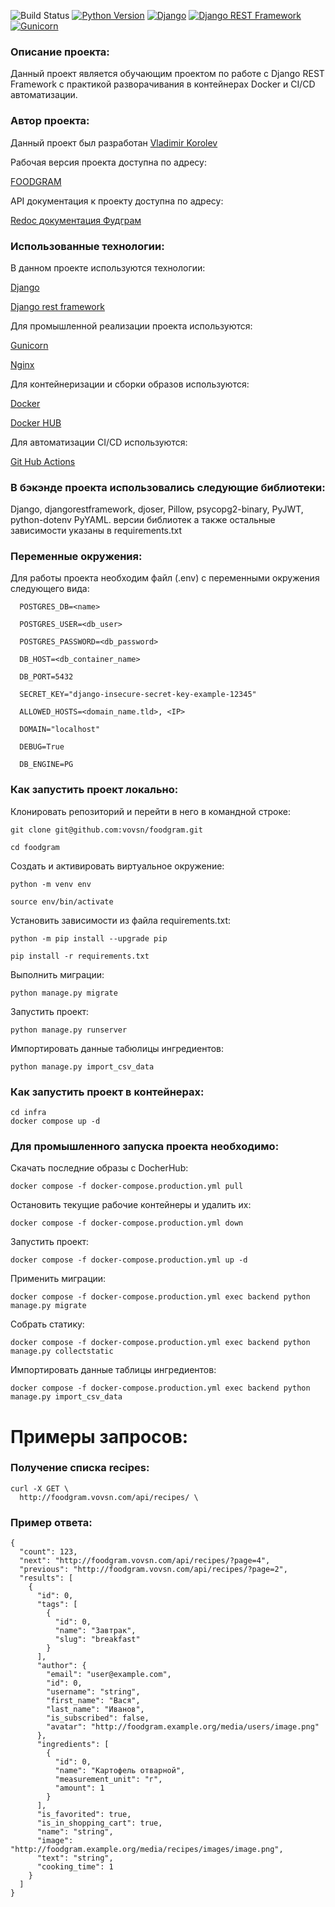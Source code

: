 ![Build Status](https://github.com/VOVSn/foodgram/actions/workflows/main.yml/badge.svg)
[![Python Version](https://img.shields.io/badge/python-3.9-blue.svg)](https://www.python.org/downloads/release/python-390/)
[![Django](https://img.shields.io/badge/django-3.2.3-green.svg)](https://www.djangoproject.com/)
[![Django REST Framework](https://img.shields.io/badge/drf-3.12.4-blueviolet.svg)](https://www.django-rest-framework.org/)
[![Gunicorn](https://img.shields.io/badge/gunicorn-20.1.0-green.svg)](https://gunicorn.org/)


### Описание проекта:

  Данный проект является обучающим проектом по работе с Django REST Framework с практикой разворачивания в контейнерах Docker и CI/CD автоматизации.

### Автор проекта:

  Данный проект был разработан [Vladimir Korolev](https://github.com/VOVSn)

  Рабочая версия проекта доступна по адресу:

  [FOODGRAM](https://foodgram.vovsn.com)

  API документация к проекту доступна по адресу:

  [Redoc документация Фудграм](https://foodgram.vovsn.com/api/docs/)


### Использованные технологии:

  В данном проекте используются технологии:

  [Django](https://www.djangoproject.com/)

  [Django rest framework](https://www.django-rest-framework.org/)

  Для промышленной реализации проекта используются:

  [Gunicorn](https://docs.gunicorn.org/en/stable/index.html)

  [Nginx](https://nginx.org/en/docs/)

  Для контейнеризации и сборки образов используются:

  [Docker](https://docs.docker.com/manuals/)

  [Docker HUB](https://docs.docker.com/docker-hub/)

  Для автоматизации CI/CD используются:

  [Git Hub Actions](https://docs.github.com/ru/actions/about-github-actions/understanding-github-actions)



### В бэкэнде проекта использовались следующие библиотеки:
  Django, djangorestframework, djoser, Pillow, psycopg2-binary, PyJWT,
  python-dotenv PyYAML.
  версии библиотек а также остальные зависимости указаны в requirements.txt


### Переменные окружения:

  Для работы проекта необходим файл (.env) с переменными окружения следующего вида:
```
  POSTGRES_DB=<name>

  POSTGRES_USER=<db_user>

  POSTGRES_PASSWORD=<db_password>

  DB_HOST=<db_container_name>

  DB_PORT=5432

  SECRET_KEY="django-insecure-secret-key-example-12345"

  ALLOWED_HOSTS=<domain_name.tld>, <IP>

  DOMAIN="localhost"

  DEBUG=True

  DB_ENGINE=PG
```
### Как запустить проект локально:

  Клонировать репозиторий и перейти в него в командной строке:

  ```
  git clone git@github.com:vovsn/foodgram.git
  ```

  ```
  cd foodgram
  ```

  Cоздать и активировать виртуальное окружение:

  ```
  python -m venv env
  ```

  ```
  source env/bin/activate
  ```

  Установить зависимости из файла requirements.txt:

  ```
  python -m pip install --upgrade pip
  ```

  ```
  pip install -r requirements.txt
  ```

  Выполнить миграции:

  ```
  python manage.py migrate
  ```

  Запустить проект:
  ```
  python manage.py runserver
  ```
  Импортировать данные табюлицы ингредиентов:
  ```
  python manage.py import_csv_data
  ```



### Как запустить проект в контейнерах:

  ```
  cd infra
  docker compose up -d
  ```
### Для промышленного запуска проекта необходимо:

  Скачать последние образы с DocherHub:
  ```
  docker compose -f docker-compose.production.yml pull
  ```

  Остановить текущие рабочие контейнеры и удалить их:
  ```
  docker compose -f docker-compose.production.yml down
  ```

  Запустить проект:
  ```
  docker compose -f docker-compose.production.yml up -d
  ```

  Применить миграции:
  ```
  docker compose -f docker-compose.production.yml exec backend python manage.py migrate
  ```

  Собрать статику:
  ```
  docker compose -f docker-compose.production.yml exec backend python manage.py collectstatic 
  ```

  Импортировать данные таблицы ингредиентов:
  ```
  docker compose -f docker-compose.production.yml exec backend python manage.py import_csv_data
  ```



###
# Примеры запросов:

### Получение списка recipes:

```
curl -X GET \
  http://foodgram.vovsn.com/api/recipes/ \
```
### Пример ответа:

```
{
  "count": 123,
  "next": "http://foodgram.vovsn.com/api/recipes/?page=4",
  "previous": "http://foodgram.vovsn.com/api/recipes/?page=2",
  "results": [
    {
      "id": 0,
      "tags": [
        {
          "id": 0,
          "name": "Завтрак",
          "slug": "breakfast"
        }
      ],
      "author": {
        "email": "user@example.com",
        "id": 0,
        "username": "string",
        "first_name": "Вася",
        "last_name": "Иванов",
        "is_subscribed": false,
        "avatar": "http://foodgram.example.org/media/users/image.png"
      },
      "ingredients": [
        {
          "id": 0,
          "name": "Картофель отварной",
          "measurement_unit": "г",
          "amount": 1
        }
      ],
      "is_favorited": true,
      "is_in_shopping_cart": true,
      "name": "string",
      "image": "http://foodgram.example.org/media/recipes/images/image.png",
      "text": "string",
      "cooking_time": 1
    }
  ]
}
```

